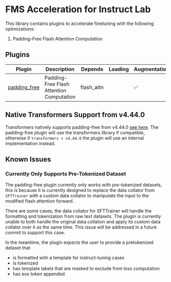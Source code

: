 # FMS Acceleration for Instruct Lab

This library contains plugins to accelerate finetuning with the following optimizations:

1. Padding-Free Flash Attention Computation


## Plugins

Plugin | Description | Depends | Loading | Augmentation | Callbacks
--|--|--|--|--|--
[padding_free](./src/fms_acceleration_ilab/framework_plugin_padding_free.py) | Padding-Free Flash Attention Computation | flash_attn | | ✅ | ✅


## Native Transformers Support from v4.44.0
Transformers natively supports padding-free from v4.44.0 [see here](https://github.com/huggingface/transformers/pull/31629). The padding-free plugin will use the transformers library if compatible, 
otherwise if `transformers < v4.44.0` the plugin will use an internal implementation instead.

## Known Issues

### Currently Only Supports Pre-Tokenized Dataset

The padding-free plugin currently only works with pre-tokenized datasets, this is because it is currently designed to replace 
the data collator from `SFTTrainer` with a custom data collator to manipulate the input to the modified flash attention forward. 

There are some cases, the data collator for SFTTrainer will handle the formatting and tokenization from raw text datasets. The plugin
is currently unable to both handle the original data collation and apply its custom data collator over it as the same time. This issue 
will be addressed in a future commit to support this case. 

In the meantime, the plugin expects the user to provide a pretokenized dataset that
- is formatted with a template for instruct-tuning cases
- is tokenized
- has template labels that are masked to exclude from loss computation
- has eos token appended
